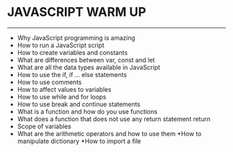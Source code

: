 <h1>JAVASCRIPT WARM UP</h1>
<hr>
<ul>
  <li>Why JavaScript programming is amazing</li>
  <li>How to run a JavaScript script</li>
  <li>How to create variables and constants</li>
  <li>What are differences between var, const and let</li>
  <li>What are all the data types available in JavaScript</li>
  <li>How to use the if, if ... else statements</li>
  <li>How to use comments</li>
  <li>How to affect values to variables</li>
  <li>How to use while and for loops</li>
  <li>How to use break and continue statements</li>
  <li>What is a function and how do you use functions</li>
  <li>What does a function that does not use any return statement return</li>
  <li>Scope of variables</li>
  <li>What are the arithmetic operators and how to use them
    *How to manipulate dictionary
     *How to import a file</li>
  
  
</ul>

